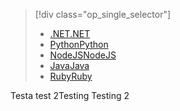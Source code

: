 > [!div class="op_single_selector"]
> * [<span data-ttu-id="801cf-101">.NET</span><span class="sxs-lookup"><span data-stu-id="801cf-101">.NET</span></span>](../articles/active-directory-b2c/active-directory-b2c-devquickstarts-graph-dotnet.md)
> * [<span data-ttu-id="801cf-102">Python</span><span class="sxs-lookup"><span data-stu-id="801cf-102">Python</span></span>](active-directory-b2c-devquickstarts-graph-python.md)
> * [<span data-ttu-id="801cf-103">NodeJS</span><span class="sxs-lookup"><span data-stu-id="801cf-103">NodeJS</span></span>](active-directory-b2c-devquickstarts-graph-nodeJS.md)
> * [<span data-ttu-id="801cf-104">Java</span><span class="sxs-lookup"><span data-stu-id="801cf-104">Java</span></span>](active-directory-b2c-devquickstarts-graph-java.md)
> * [<span data-ttu-id="801cf-105">Ruby</span><span class="sxs-lookup"><span data-stu-id="801cf-105">Ruby</span></span>](active-directory-b2c-devquickstarts-graph-ruby.md)
> 
> 
<span data-ttu-id="801cf-106">Testa test 2</span><span class="sxs-lookup"><span data-stu-id="801cf-106">Testing Testing 2</span></span>
